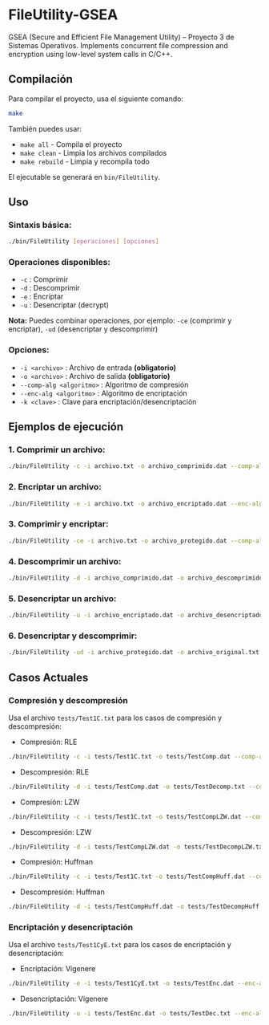 # FileUtility-GSEA
GSEA (Secure and Efficient File Management Utility) – Proyecto 3 de Sistemas Operativos. Implements concurrent file compression and encryption using low-level system calls in C/C++.

## Compilación

Para compilar el proyecto, usa el siguiente comando:

```bash
make
```

También puedes usar:
- `make all` - Compila el proyecto
- `make clean` - Limpia los archivos compilados
- `make rebuild` - Limpia y recompila todo

El ejecutable se generará en `bin/FileUtility`.

## Uso

### Sintaxis básica:
```bash
./bin/FileUtility [operaciones] [opciones]
```

### Operaciones disponibles:
- `-c` : Comprimir
- `-d` : Descomprimir
- `-e` : Encriptar
- `-u` : Desencriptar (decrypt)

**Nota:** Puedes combinar operaciones, por ejemplo: `-ce` (comprimir y encriptar), `-ud` (desencriptar y descomprimir)

### Opciones:
- `-i <archivo>` : Archivo de entrada **(obligatorio)**
- `-o <archivo>` : Archivo de salida **(obligatorio)**
- `--comp-alg <algoritmo>` : Algoritmo de compresión
- `--enc-alg <algoritmo>` : Algoritmo de encriptación
- `-k <clave>` : Clave para encriptación/desencriptación

## Ejemplos de ejecución

### 1. Comprimir un archivo:
```bash
./bin/FileUtility -c -i archivo.txt -o archivo_comprimido.dat --comp-alg <algoritmo>
```

### 2. Encriptar un archivo:
```bash
./bin/FileUtility -e -i archivo.txt -o archivo_encriptado.dat --enc-alg <algoritmo> -k miClave123
```

### 3. Comprimir y encriptar:
```bash
./bin/FileUtility -ce -i archivo.txt -o archivo_protegido.dat --comp-alg <algoritmo> --enc-alg <algoritmo> -k miClave123
```

### 4. Descomprimir un archivo:
```bash
./bin/FileUtility -d -i archivo_comprimido.dat -o archivo_descomprimido.txt --comp-alg <algoritmo>
```

### 5. Desencriptar un archivo:
```bash
./bin/FileUtility -u -i archivo_encriptado.dat -o archivo_desencriptado.txt --enc-alg <algoritmo> -k miClave123
```

### 6. Desencriptar y descomprimir:
```bash
./bin/FileUtility -ud -i archivo_protegido.dat -o archivo_original.txt --comp-alg <algoritmo> --enc-alg <algoritmo> -k miClave123
```

## Casos Actuales

### Compresión y descompresión
Usa el archivo `tests/Test1C.txt` para los casos de compresión y descompresión:

- Compresión: RLE
```bash
./bin/FileUtility -c -i tests/Test1C.txt -o tests/TestComp.dat --comp-alg RLE
```

- Descompresión: RLE
```bash
./bin/FileUtility -d -i tests/TestComp.dat -o tests/TestDecomp.txt --comp-alg RLE
```

- Compresión: LZW
```bash
./bin/FileUtility -c -i tests/Test1C.txt -o tests/TestCompLZW.dat --comp-alg LZW
```

- Descompresión: LZW
```bash
./bin/FileUtility -d -i tests/TestCompLZW.dat -o tests/TestDecompLZW.txt --comp-alg LZW
```

- Compresión: Huffman
```bash
./bin/FileUtility -c -i tests/Test1C.txt -o tests/TestCompHuff.dat --comp-alg Huff
```

- Descompresión: Huffman
```bash
./bin/FileUtility -d -i tests/TestCompHuff.dat -o tests/TestDecompHuff.txt --comp-alg Huffman
```

### Encriptación y desencriptación
Usa el archivo `tests/Test1CyE.txt` para los casos de encriptación y desencriptación:

- Encriptación: Vigenere
```bash
./bin/FileUtility -e -i tests/Test1CyE.txt -o tests/TestEnc.dat --enc-alg VIG -k MiClave
```

- Desencriptación: Vigenere
```bash
./bin/FileUtility -u -i tests/TestEnc.dat -o tests/TestDec.txt --enc-alg VIG -k MiClave
```

